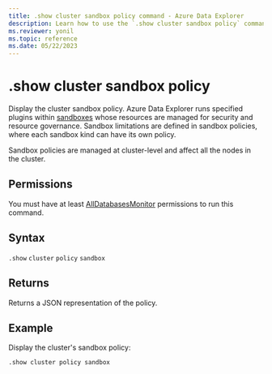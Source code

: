 ```yaml
---
title: .show cluster sandbox policy command - Azure Data Explorer
description: Learn how to use the `.show cluster sandbox policy` command to display the cluster's sandbox policy.
ms.reviewer: yonil
ms.topic: reference
ms.date: 05/22/2023
---
```

# .show cluster sandbox policy

Display the cluster sandbox policy. Azure Data Explorer runs specified plugins within [sandboxes](../concepts/sandboxes.md) whose resources are managed for security and resource governance. Sandbox limitations are defined in sandbox policies, where each sandbox kind can have its own policy.

Sandbox policies are managed at cluster-level and affect all the nodes in the cluster.

## Permissions

You must have at least [AllDatabasesMonitor](access-control/role-based-access-control.md) permissions to run this command.

## Syntax

`.show` `cluster` `policy` `sandbox`

## Returns

Returns a JSON representation of the policy.

## Example

Display the cluster's sandbox policy:

```kusto
.show cluster policy sandbox
```

